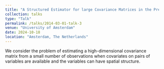 ```yaml
---
title: "A Structured Estimator for large Covariance Matrices in the Presence of Pairwise and Spatial Covariates"
collection: talks
type: "Talk"
permalink: /talks/2014-03-01-talk-3
venue: "University of Amsterdam"
date: 2024-10-18
location: "Amsterdam, The Netherlands"
---
```


We consider the problem of estimating a high-dimensional covariance matrix from a small number of observations when covariates on pairs of variables are available and the variables can have spatial structure.
